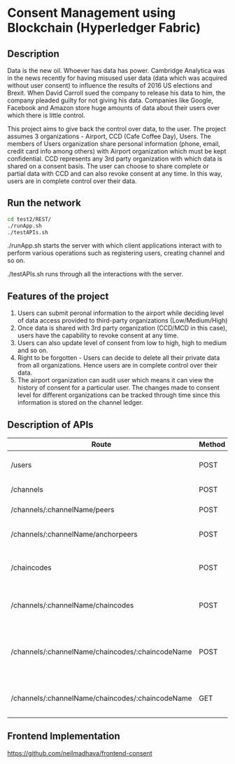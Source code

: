 # Consent Management using Blockchain (Hyperledger Fabric)

## Description
Data is the new oil. Whoever has data has power. Cambridge Analytica was in the news recently for having misused user data (data which was acquired without user consent) to influence the results of 2016 US elections and Brexit. When David Carroll sued the company to release his data to him, the company pleaded guilty for not giving his data. Companies like Google, Facebook and Amazon store huge amounts of data about their users over which there is little control. 

This project aims to give back the control over data, to the user. The project assumes 3 organizations - Airport, CCD (Cafe Coffee Day), Users. The members of Users organization share personal information (phone, email, credit card info among others) with Airport organization which must be kept confidential. CCD represents any 3rd party organization with which data is shared on a consent basis. The user can choose to share complete or partial data with CCD and can also revoke consent at any time. In this way, users are in complete control over their data.

## Run the network

```bash
cd test2/REST/
./runApp.sh
./testAPIs.sh
```

./runApp.sh starts the server with which client applications interact with to perform various operations such as registering users, creating channel and so on.

./testAPIs.sh runs through all the interactions with the server.

## Features of the project

1. Users can submit peronal information to the airport while deciding level of data access provided to third-party organizations (Low/Medium/High)
2. Once data is shared with 3rd party organization (CCD/MCD in this case), users have the capability to revoke consent at any time.
3. Users can also update level of consent from low to high, high to medium and so on.
4. Right to be forgotten - Users can decide to delete all their private data from all organizations. Hence users are in complete control over their data.
5. The airport organization can audit user which means it can view the history of consent for a particular user. The changes made to consent level for different organizations can be tracked through time since this information is stored on the channel ledger.


## Description of APIs

Route | Method| Description
-------|-------|-----------|
/users | POST | Register and enroll user|
/channels | POST | Create Channel
/channels/:channelName/peers | POST | Join Channel
/channels/:channelName/anchorpeers | POST | Update Anchor Peers
/chaincodes | POST | Install chaincode on target peers
/channels/:channelName/chaincodes | POST | Instantiate chaincode on target peers
/channels/:channelName/chaincodes/:chaincodeName | POST | Invoke transaction on chaincode on target peers
/channels/:channelName/chaincodes/:chaincodeName | GET | Query on chaincode on target peers

## Frontend Implementation

https://github.com/neilmadhava/frontend-consent